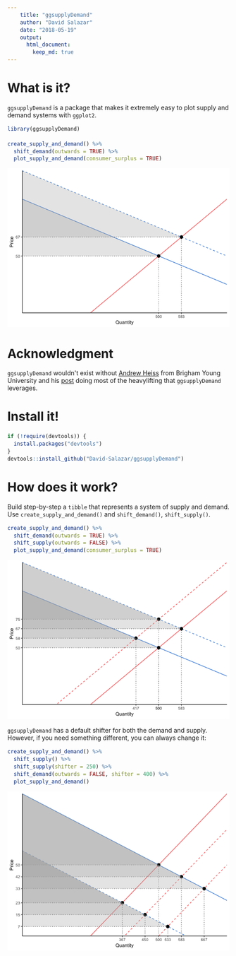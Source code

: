 ```yaml
---
    title: "ggsupplyDemand"
    author: "David Salazar"
    date: "2018-05-19"
    output:
      html_document:
        keep_md: true
---
```


# What is it?

`ggsupplyDemand` is a package that makes it extremely easy to plot supply and demand systems with `ggplot2`.


```r
library(ggsupplyDemand)

create_supply_and_demand() %>% 
  shift_demand(outwards = TRUE) %>% 
  plot_supply_and_demand(consumer_surplus = TRUE)
```

![](README_files/figure-html/unnamed-chunk-1-1.png)<!-- -->

# Acknowledgment

`ggsupplyDemand` wouldn't exist without [Andrew Heiss](https://www.andrewheiss.com) from Brigham Young University and his [post](https://www.andrewheiss.com/blog/2017/09/15/create-supply-and-demand-economics-curves-with-ggplot2/) doing most of the heavylifting that `ggsupplyDemand` leverages. 

# Install it!


```r
if (!require(devtools)) {
  install.packages("devtools")
}
devtools::install_github("David-Salazar/ggsupplyDemand")
```

# How does it work?

Build step-by-step a `tibble` that represents a system of supply and demand. Use `create_supply_and_demand()` and `shift_demand()`, `shift_supply()`.


```r
create_supply_and_demand() %>% 
  shift_demand(outwards = TRUE) %>% 
  shift_supply(outwards = FALSE) %>% 
  plot_supply_and_demand(consumer_surplus = TRUE)
```

![](README_files/figure-html/unnamed-chunk-3-1.png)<!-- -->

`ggsupplyDemand` has a default shifter for both the demand and supply. However, if you need something different, you can always change it:


```r
create_supply_and_demand() %>% 
  shift_supply() %>% 
  shift_supply(shifter = 250) %>% 
  shift_demand(outwards = FALSE, shifter = 400) %>% 
  plot_supply_and_demand()
```

![](README_files/figure-html/unnamed-chunk-4-1.png)<!-- -->


